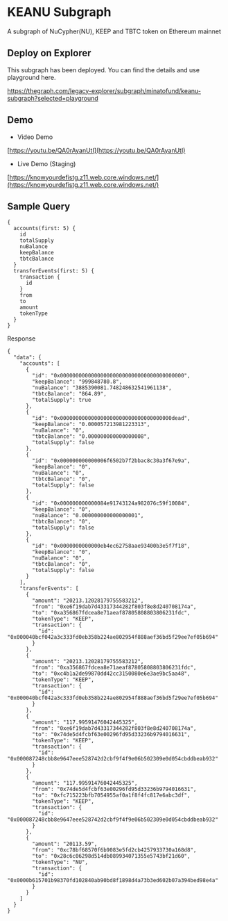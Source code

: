 # KEANU Subgraph
A subgraph of NuCypher(NU), KEEP and TBTC token on Ethereum mainnet 

## Deploy on Explorer
This subgraph has been deployed. You can find the details and use playground here.

https://thegraph.com/legacy-explorer/subgraph/minatofund/keanu-subgraph?selected=playground

## Demo
* Video Demo 

[https://youtu.be/QA0rAyanUtI](https://youtu.be/QA0rAyanUtI)

* Live Demo (Staging)

[https://knowyourdefistg.z11.web.core.windows.net/](https://knowyourdefistg.z11.web.core.windows.net/)

## Sample Query

```
{
  accounts(first: 5) {
    id
    totalSupply
    nuBalance
    keepBalance
    tbtcBalance
  }
  transferEvents(first: 5) {
    transaction {
      id
    }
    from
    to
    amount
    tokenType
  }
}
```

Response
```
{
  "data": {
    "accounts": [
      {
        "id": "0x0000000000000000000000000000000000000000",
        "keepBalance": "999848780.8",
        "nuBalance": "3885390081.748248632541961138",
        "tbtcBalance": "864.89",
        "totalSupply": true
      },
      {
        "id": "0x000000000000000000000000000000000000dead",
        "keepBalance": "0.000057213981223313",
        "nuBalance": "0",
        "tbtcBalance": "0.000000000000000008",
        "totalSupply": false
      },
      {
        "id": "0x000000000000006f6502b7f2bbac8c30a3f67e9a",
        "keepBalance": "0",
        "nuBalance": "0",
        "tbtcBalance": "0",
        "totalSupply": false
      },
      {
        "id": "0x000000000000084e91743124a982076c59f10084",
        "keepBalance": "0",
        "nuBalance": "0.000000000000000001",
        "tbtcBalance": "0",
        "totalSupply": false
      },
      {
        "id": "0x0000000000000eb4ec62758aae93400b3e5f7f18",
        "keepBalance": "0",
        "nuBalance": "0",
        "tbtcBalance": "0",
        "totalSupply": false
      }
    ],
    "transferEvents": [
      {
        "amount": "20213.12028179755583212",
        "from": "0xe6f19dab7d43317344282f803f8e8d240708174a",
        "to": "0xa356867fdcea8e71aeaf87805808803806231fdc",
        "tokenType": "KEEP",
        "transaction": {
          "id": "0x000040bcf042a3c333fd0eb358b224ae802954f888aef36bd5f29ee7ef05b694"
        }
      },
      {
        "amount": "20213.12028179755583212",
        "from": "0xa356867fdcea8e71aeaf87805808803806231fdc",
        "to": "0xc4b1a2de99870dd42cc3150080e6e3ae9bc5aa48",
        "tokenType": "KEEP",
        "transaction": {
          "id": "0x000040bcf042a3c333fd0eb358b224ae802954f888aef36bd5f29ee7ef05b694"
        }
      },
      {
        "amount": "117.99591476042445325",
        "from": "0xe6f19dab7d43317344282f803f8e8d240708174a",
        "to": "0x74de5d4fcbf63e00296fd95d33236b9794016631",
        "tokenType": "KEEP",
        "transaction": {
          "id": "0x000087248cbb8e9647eee528742d2cbf9f4f9e06b502309e0d054cbddbeab932"
        }
      },
      {
        "amount": "117.99591476042445325",
        "from": "0x74de5d4fcbf63e00296fd95d33236b9794016631",
        "to": "0xfc715223bfb7054955af0a1f8f4fc817e6abc3df",
        "tokenType": "KEEP",
        "transaction": {
          "id": "0x000087248cbb8e9647eee528742d2cbf9f4f9e06b502309e0d054cbddbeab932"
        }
      },
      {
        "amount": "20113.59",
        "from": "0xc78bf68570f6b9083e5fd2cb4257933730a168d8",
        "to": "0x28c6c06298d514db089934071355e5743bf21d60",
        "tokenType": "NU",
        "transaction": {
          "id": "0x0000b615701b98370fd102840ab90bd8f1898d4a73b3ed602b07a394bed98e4a"
        }
      }
    ]
  }
}
```
